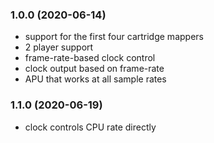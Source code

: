### 1.0.0 (2020-06-14)

- support for the first four cartridge mappers
- 2 player support
- frame-rate-based clock control
- clock output based on frame-rate
- APU that works at all sample rates

### 1.1.0 (2020-06-19)

- clock controls CPU rate directly

